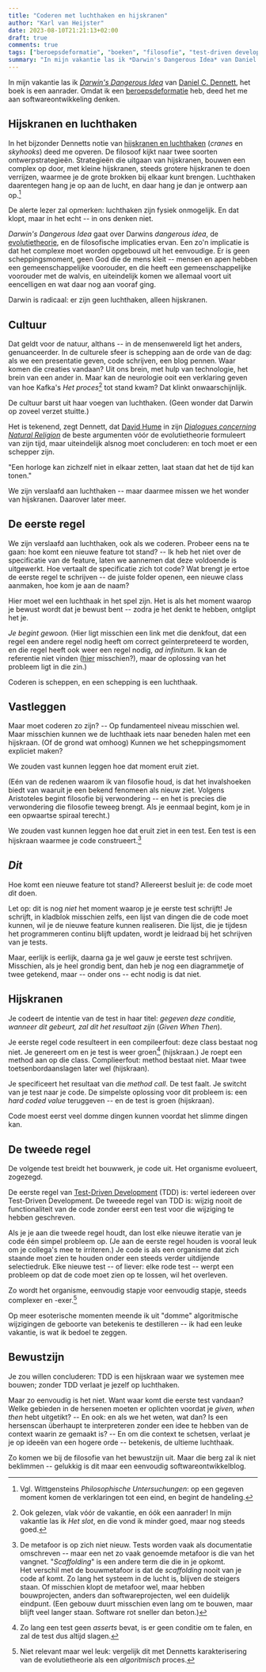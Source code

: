```yaml
---
title: "Coderen met luchthaken en hijskranen"
author: "Karl van Heijster"
date: 2023-08-10T21:21:13+02:00
draft: true
comments: true
tags: ["beroepsdeformatie", "boeken", "filosofie", "test-driven development"]
summary: "In mijn vakantie las ik *Darwin's Dangerous Idea* van Daniel Dennett, het boek is een aanrader. Omdat ik een beroepsdeformatie heb, deed het me aan softwareontwikkeling denken."
---
```


In mijn vakantie las ik [*Darwin's Dangerous Idea*](https://www.google.de/books/edition/Darwin_s_Dangerous_Idea/bn-isXoTZmUC) van [Daniel C. Dennett](https://en.wikipedia.org/wiki/Daniel_Dennett "'Daniel Dennett', Wikipedia"), het boek is een aanrader. Omdat ik een [beroepsdeformatie](/tags/beroepsdeformatie/ "Blogs met de tag 'beroepsdeformatie'") heb, deed het me aan softwareontwikkeling denken. 


## Hijskranen en luchthaken


In het bijzonder Dennetts notie van [hijskranen en luchthaken](https://en.wikipedia.org/wiki/Darwin%27s_Dangerous_Idea#Skyhooks_and_cranes "'Skyhooks and cranes' in 'Darwin's Dangerous Idea', Wikipedia") (*cranes* en *skyhooks*) deed me opveren. De filosoof kijkt naar twee soorten ontwerpstrategieën. Strategieën die uitgaan van hijskranen, bouwen een complex op door, met kleine hijskranen, steeds grotere hijskranen te doen verrijzen, waarmee je de grote brokken bij elkaar kunt brengen. Luchthaken daarentegen hang je op aan de lucht, en daar hang je dan je ontwerp aan op.[^1]


De alerte lezer zal opmerken: luchthaken zijn fysiek onmogelijk. En dat klopt, maar in het echt -- in ons denken niet. 


*Darwin's Dangerous Idea* gaat over Darwins *dangerous idea*, de [evolutietheorie](https://en.wikipedia.org/wiki/Evolution "'Evolution', Wikipedia"), en de filosofische implicaties ervan. Een zo'n implicatie is dat het complexe moet worden opgebouwd uit het eenvoudige. Er is geen scheppingsmoment, geen God die de mens kleit -- mensen en apen hebben een gemeenschappelijke voorouder, en die heeft een gemeenschappelijke voorouder met de walvis, en uiteindelijk komen we allemaal voort uit eencelligen en wat daar nog aan vooraf ging.


Darwin is radicaal: er zijn geen luchthaken, alleen hijskranen.


## Cultuur


Dat geldt voor de natuur, althans -- in de mensenwereld ligt het anders, genuanceerder. In de culturele sfeer is schepping aan de orde van de dag: als we een presentatie geven, code schrijven, een blog pennen. Waar komen die creaties vandaan? Uit ons brein, met hulp van technologie, het brein van een ander in. Maar kan de neurologie ooit een verklaring geven van hoe Kafka's *Het proces*[^2] tot stand kwam? Dat klinkt onwaarschijnlijk. 


De cultuur barst uit haar voegen van luchthaken. (Geen wonder dat Darwin op zoveel verzet stuitte.)


Het is tekenend, zegt Dennett, dat [David Hume](https://plato.stanford.edu/entries/hume/ "'David Hume', Stanford Encyclopedia of Philosophy") in zijn [*Dialogues concerning Natural Religion*](https://plato.stanford.edu/entries/hume/#PRel, "'Philosophy of Religion' in 'David Hume', Stanford Encyclopedia of Philosophy") de beste argumenten vóór de evolutietheorie formuleert van zijn tijd, maar uiteindelijk alsnog moet concluderen: en toch moet er een schepper zijn.


"Een horloge kan zichzelf niet in elkaar zetten, laat staan dat het de tijd kan tonen."


We zijn verslaafd aan luchthaken -- maar daarmee missen we het wonder van hijskranen. Daarover later meer.


## De eerste regel


We zijn verslaafd aan luchthaken, ook als we coderen. Probeer eens na te gaan: hoe komt een nieuwe feature tot stand? -- Ik heb het niet over de specificatie van de feature, laten we aannemen dat deze voldoende is uitgewerkt. Hoe vertaalt de specificatie zich tot code? Wat brengt je ertoe de eerste regel te schrijven -- de juiste folder openen, een nieuwe class aanmaken, hoe kom je aan de naam?


Hier moet wel een luchthaak in het spel zijn. Het is als het moment waarop je bewust wordt dat je bewust bent -- zodra je het denkt te hebben, ontglipt het je.


*Je begint gewoon.* (Hier ligt misschien een link met die denkfout, dat een regel een andere regel nodig heeft om correct geïnterpreteerd te worden, en die regel heeft ook weer een regel nodig, *ad infinitum*. Ik kan de referentie niet vinden ([hier](https://plato.stanford.edu/entries/rule-following/ "'Rule-Following and Intentionality', Stanford Encyclopedia of Philosophy") misschien?), maar de oplossing van het probleem ligt in die zin.)


Coderen is scheppen, en een schepping is een luchthaak.


## Vastleggen


Maar moet coderen zo zijn? -- Op fundamenteel niveau misschien wel. Maar misschien kunnen we de luchthaak iets naar beneden halen met een hijskraan. (Of de grond wat omhoog) Kunnen we het scheppingsmoment expliciet maken?


We zouden vast kunnen leggen hoe dat moment eruit ziet. 


(Eén van de redenen waarom ik van filosofie houd, is dat het invalshoeken biedt van waaruit je een bekend fenomeen als nieuw ziet. Volgens Aristoteles begint filosofie bij verwondering -- en het is precies die verwondering die filosofie teweeg brengt. Als je eenmaal begint, kom je in een opwaartse spiraal terecht.)


We zouden vast kunnen leggen hoe dat eruit ziet in een test. Een test is een hijskraan waarmee je code construeert.[^3]


## *Dit*


Hoe komt een nieuwe feature tot stand? Allereerst besluit je: de code moet *dit* doen.


Let op: dit is nog *niet* het moment waarop je je eerste test schrijft! Je schrijft, in kladblok misschien zelfs, een lijst van dingen die de code moet kunnen, wil je de nieuwe feature kunnen realiseren. Die lijst, die je tijdesn het programmeren continu blijft updaten, wordt je leidraad bij het schrijven van je tests.


Maar, eerlijk is eerlijk, daarna ga je wel gauw je eerste test schrijven. Misschien, als je heel grondig bent, dan heb je nog een diagrammetje of twee getekend, maar -- onder ons -- echt nodig is dat niet.


## Hijskranen


Je codeert de intentie van de test in haar titel: *gegeven deze conditie, wanneer dit gebeurt, zal dit het resultaat zijn* (*Given When Then*).


Je eerste regel code resulteert in een compileerfout: deze class bestaat nog niet. Je genereert om en je test is weer groen[^4] (hijskraan.) Je roept een method aan op die class. Complieerfout: method bestaat niet. Maar twee toetsenbordaanslagen later wel (hijskraan).


Je specificeert het resultaat van die *method call*. De test faalt. Je switcht van je test naar je code. De simpelste oplossing voor dit probleem is: een *hard coded value* teruggeven -- en de test is groen (hijskraan).


Code moest eerst veel domme dingen kunnen voordat het slimme dingen kan.


## De tweede regel


De volgende test breidt het bouwwerk, je code uit. Het organisme evolueert, zogezegd. 


De eerste regel van [Test-Driven Development](/tags/test-driven-development/ "Blogs met de tag 'test-driven development'") (TDD) is: vertel iedereen over Test-Driven Development. De tweeede regel van TDD is: wijzig nooit de functionaliteit van de code zonder eerst een test voor die wijziging te hebben geschreven.


Als je je aan die tweede regel houdt, dan lost elke nieuwe iteratie van je code één simpel probleem op. (Je aan de eerste regel houden is vooral leuk om je collega's mee te irriteren.) Je code is als een organisme dat zich staande moet zien te houden onder een steeds verder uitdijende selectiedruk. Elke nieuwe test -- of liever: elke rode test -- werpt een probleem op dat de code moet zien op te lossen, wil het overleven. 


Zo wordt het organisme, eenvoudig stapje voor eenvoudig stapje, steeds complexer en -exer.[^5]


Op meer esoterische momenten meende ik uit "domme" algoritmische wijzigingen de geboorte van betekenis te destilleren -- ik had een leuke vakantie, is wat ik bedoel te zeggen.


## Bewustzijn


Je zou willen concluderen: TDD is een hijskraan waar we systemen mee bouwen; zonder TDD verlaat je jezelf op luchthaken.


Maar zo eenvoudig is het niet. Want waar komt die eerste test vandaan? Welke gebieden in de hersenen moeten er oplichten voordat je *given, when then* hebt uitgetikt? -- En ook: en als we het weten, wat dan? Is een hersenscan überhaupt te interpreteren zonder een idee te hebben van de context waarin ze gemaakt is? -- En om die context te schetsen, verlaat je je op ideeën van een hogere orde -- betekenis, de ultieme luchthaak.


Zo komen we bij de filosofie van het bewustzijn uit. Maar die berg zal ik niet beklimmen -- gelukkig is dit maar een eenvoudig softwareontwikkelblog.


[^1]: Vgl. Wittgensteins *Philosophische Untersuchungen*: op een gegeven moment komen de verklaringen tot een eind, en begint de handeling.

[^2]: Ook gelezen, vlak vóór de vakantie, en óók een aanrader! In mijn vakantie las ik *Het slot*, en die vond ik minder goed, maar nog steeds goed.

[^3]: De metafoor is op zich niet nieuw. Tests worden vaak als documentatie omschreven -- maar een net zo vaak genoemde metafoor is die van het vangnet. "*Scaffolding*" is een andere term die die in je opkomt. <br> Het verschil met de bouwmetafoor is dat de *scaffolding* nooit van je code af komt. Zo lang het systeem in de lucht is, blijven de steigers staan. Of misschien klopt de metafoor wel, maar hebben bouwprojecten, anders dan softwareprojecten, wel een duidelijk eindpunt. (Een gebouw duurt misschien even lang om te bouwen, maar blijft veel langer staan. Software rot sneller dan beton.)

[^4]: Zo lang een test geen *asserts* bevat, is er geen conditie om te falen, en zal de test dus altijd slagen.

[^5]: Niet relevant maar wel leuk: vergelijk dit met Dennetts karakterisering van de evolutietheorie als een *algoritmisch* proces.

